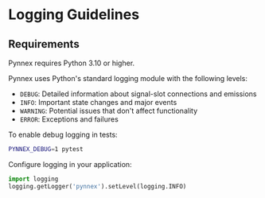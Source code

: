 # Logging Guidelines

## Requirements
Pynnex requires Python 3.10 or higher.

Pynnex uses Python's standard logging module with the following levels:

- `DEBUG`: Detailed information about signal-slot connections and emissions
- `INFO`: Important state changes and major events
- `WARNING`: Potential issues that don't affect functionality
- `ERROR`: Exceptions and failures

To enable debug logging in tests:
```bash
PYNNEX_DEBUG=1 pytest
```

Configure logging in your application:
```python
import logging
logging.getLogger('pynnex').setLevel(logging.INFO)
```
